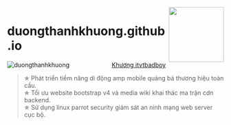 <img src="anh-thuong-hieu/logoamp.png" align="right" width="128px" height="128px"/>

# duongthanhkhuong.github.io
![duongthanhkhuong](https://cdn.rawgit.com/sindresorhus/awesome/d7305f38d29fed78fa85652e3a63e154dd8e8829/media/badge.svg)&nbsp;&nbsp;&nbsp;&nbsp;&nbsp;&nbsp;&nbsp;&nbsp;&nbsp;&nbsp;&nbsp;&nbsp;&nbsp;&nbsp;&nbsp;&nbsp;&nbsp;&nbsp;&nbsp;&nbsp;&nbsp;&nbsp;&nbsp;&nbsp;&nbsp;[Khương itvtbadboy](https://vi.wikipedia.org/wiki/Thành_viên:Dương_Thành_Khương)
> &#10031; Phát triển tiềm năng di động amp mobile quảng bá thương hiệu toàn cầu.<br>
> &#10031; Tối ưu website bootstrap v4 và media wiki khai thác ma trận cdn backend.<br>
> &#10031; Sử dụng linux parrot security giám sát an ninh mạng web server cục bộ.
